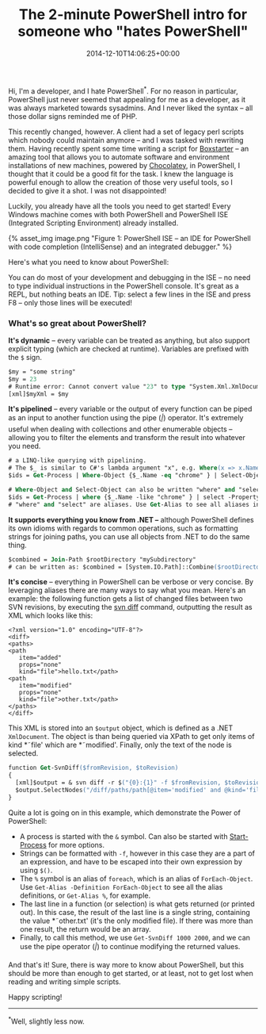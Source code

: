 ﻿---
title: 'The 2-minute PowerShell intro for someone who "hates PowerShell"'
date: 2014-12-10T14:06:25+00:00
---
Hi, I'm a developer, and I hate PowerShell<sup>*</sup>. For no reason in particular, PowerShell just never seemed that appealing for me as a developer, as it was always marketed towards sysadmins. And I never liked the syntax &ndash; all those dollar signs reminded me of PHP.

<!-- more -->

This recently changed, however. A client had a set of legacy perl scripts which nobody could maintain anymore &ndash; and I was tasked with rewriting them. Having recently spent some time writing a script for [Boxstarter](http://boxstarter.org/) &ndash; an amazing tool that allows you to automate software and environment installations of new machines, powered by [Chocolatey](https://chocolatey.org/), in PowerShell, I thought that it could be a good fit for the task. I knew the language is powerful enough to allow the creation of those very useful tools, so I decided to give it a shot. I was not disappointed!

Luckily, you already have all the tools you need to get started! Every Windows machine comes with both PowerShell and PowerShell ISE (Integrated Scripting Environment) already installed.

{% asset_img image.png "Figure 1: PowerShell ISE &ndash; an IDE for PowerShell with code completion (IntelliSense) and an integrated debugger." %}

Here's what you need to know about PowerShell:

You can do most of your development and debugging in the ISE &ndash; no need to type individual instructions in the PowerShell console. It's great as a REPL, but nothing beats an IDE. Tip: select a few lines in the ISE and press F8 &ndash; only those lines will be executed!

### What's so great about PowerShell?

**It's dynamic** &ndash; every variable can be treated as anything, but also support explicit typing (which are checked at runtime). Variables are prefixed with the `$` sign.

```ps
$my = "some string"
$my = 23
# Runtime error: Cannot convert value "23" to type "System.Xml.XmlDocument"
[xml]$myXml = $my 
```

**It's pipelined** &ndash; every variable or the output of every function can be piped as an input to another function using the pipe (*|*) operator. It's extremely useful when dealing with collections and other enumerable objects &ndash; allowing you to filter the elements and transform the result into whatever you need.

```ps
# a LINQ-like querying with pipelining. 
# The $_ is similar to C#'s lambda argument "x", e.g. Where(x => x.Name == "chrome") 
$ids = Get-Process | Where-Object {$_.Name -eq "chrome" } | Select-Object -Property ID 

# Where-Object and Select-Object can also be written "where" and "select": 
$ids = Get-Process | where {$_.Name -like "chrome" } | select -Property ID 
# "where" and "select" are aliases. Use Get-Alias to see all aliases in PowerShell.
```

**It supports everything you know from .NET &ndash;** although PowerShell defines its own idioms with regards to common operations, such as formatting strings for joining paths, you can use all objects from .NET to do the same thing.

```ps
$combined = Join-Path $rootDirectory "mySubdirectory" 
# can be written as: $combined = [System.IO.Path]::Combine($rootDirectory, "mySubdirectory")
```

**It's concise** &ndash; everything in PowerShell can be verbose or very concise. By leveraging aliases there are many ways to say what you mean. Here's an example: the following function gets a list of changed files between two SVN revisions, by executing the [svn diff](http://svnbook.red-bean.com/en/1.7/svn.ref.svn.c.diff.html) command, outputting the result as XML which looks like this:

```
<?xml version="1.0" encoding="UTF-8"?>
<diff>
<paths>
<path
   item="added"
   props="none"
   kind="file">hello.txt</path>
<path
   item="modified"
   props="none"
   kind="file">other.txt</path>   
</paths>
</diff>
```

This XML is stored into an `$output` object, which is defined as a .NET `XmlDocument`. The object is than being queried via XPath to get only items of kind *˜file' which are *˜modified'. Finally, only the text of the node is selected.

```ps
function Get-SvnDiff($fromRevision, $toRevision)
{
  [xml]$output = & svn diff -r $("{0}:{1}" -f $fromRevision, $toRevision) --summarize --xml
  $output.SelectNodes("/diff/paths/path[@item='modified' and @kind='file']") | % { $_."#text"}
}
```

Quite a lot is going on in this example, which demonstrate the Power of PowerShell:

  * A process is started with the `&` symbol. Can also be started with [Start-Process](http://technet.microsoft.com/en-us/library/hh849848.aspx) for more options.
  * Strings can be formatted with `-f`, however in this case they are a part of an expression, and have to be escaped into their own expression by using `$()`.
  * The `%` symbol is an alias of `foreach`, which is an alias of `ForEach-Object`. Use `Get-Alias -Definition ForEach-Object` to see all the alias definitions, or `Get-Alias %`, for example.
  * The last line in a function (or selection) is what gets returned (or printed out). In this case, the result of the last line is a single string, containing the value *˜other.txt' (it's the only modified file). If there was more than one result, the return would be an array.
  * Finally, to call this method, we use `Get-SvnDiff 1000 2000`, and we can use the pipe operator (*|*) to continue modifying the returned values.

And that's it! Sure, there is way more to know about PowerShell, but this should be more than enough to get started, or at least, not to get lost when reading and writing simple scripts.

Happy scripting!

<hr/>

<sup>*</sup>Well, slightly less now.
